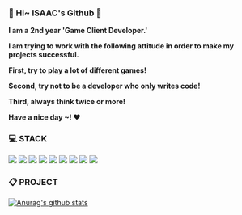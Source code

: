 ### 👋 Hi~ ISAAC's Github 👋

**I am a 2nd year 'Game Client Developer.'**

**I am trying to work with the following attitude in order to make my projects successful.**

**First, try to play a lot of different games!**

**Second, try not to be a developer who only writes code!**

**Third, always think twice or more!**

**Have a nice day ~! ❤️**

### 💻 STACK
<img src="https://img.shields.io/badge/c-A8B9CC?style=for-the-badge&logo=c&logoColor=white"> <img src="https://img.shields.io/badge/csharp-239120?style=for-the-badge&logo=csharp&logoColor=white"> <img src="https://img.shields.io/badge/python-3776AB?style=for-the-badge&logo=python&logoColor=white"> <img src="https://img.shields.io/badge/lua-2C2D72?style=for-the-badge&logo=lua&logoColor=white"> <img src="https://img.shields.io/badge/unity3D-41BDF5?style=for-the-badge&logo=unity3D&logoColor=white">  <img src="https://img.shields.io/badge/blender-F5792A?style=for-the-badge&logo=blender&logoColor=white"> <img src="https://img.shields.io/badge/Arduino-00878F?style=for-the-badge&logo=arduino&logoColor=white"> <img src="https://img.shields.io/badge/git-F05032?style=for-the-badge&logo=git&logoColor=white"> <img src="https://img.shields.io/badge/github-181717?style=for-the-badge&logo=github&logoColor=white"> 

### 📋 PROJECT
[![Anurag's github stats](https://github-readme-stats.vercel.app/api?username=MinJunISAAC)](https://github.com/anuraghazra/github-readme-stats)
